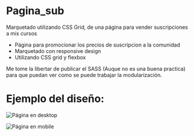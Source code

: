 # Pagina_sub
Marquetado utilizando CSS Grid, de una página para vender suscripciones a mis cursos 
- Página para promocionar los precios de suscripcion a la comunidad
- Marquetado con responsive design
- Utilizando CSS grid y flexbox

Me tome la libertar de publicar el SASS (Auque no es una buena practica) para que puedan ver como se puede trabajar la modularización.

<h1>Ejemplo del diseño: </h1>

![Página en desktop](https://i.imgur.com/OIzNHnQ.jpg)

![Página en mobile](https://i.imgur.com/p5khnFb.jpg)
